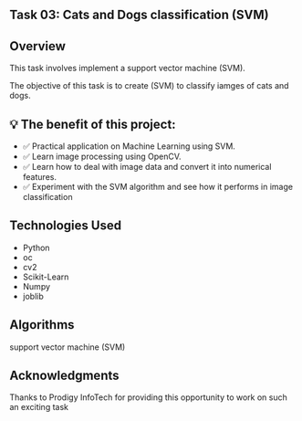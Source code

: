 ## Task 03: Cats and Dogs classification (SVM)

## Overview
This task involves implement a support vector machine (SVM).

The objective of this task is to create (SVM) to classify iamges of cats and dogs.

## 💡 The benefit of this project:

- ✅ Practical application on Machine Learning using SVM.
- ✅ Learn image processing using OpenCV.
- ✅ Learn how to deal with image data and convert it into numerical features.
- ✅ Experiment with the SVM algorithm and see how it performs in image classification

## Technologies Used

- Python
- oc
- cv2
- Scikit-Learn
- Numpy
- joblib


## Algorithms

support vector machine (SVM)

## Acknowledgments

Thanks to Prodigy InfoTech for providing this opportunity to work on such an exciting task
